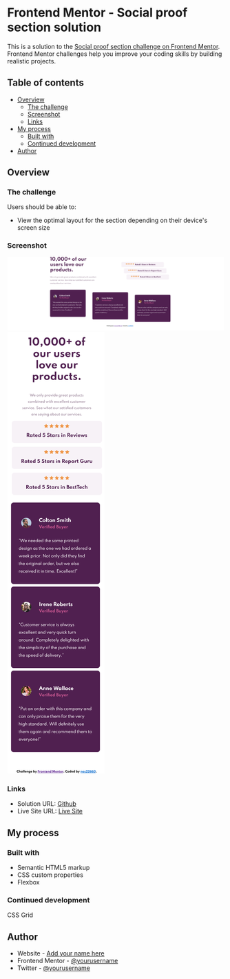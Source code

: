 # Frontend Mentor - Social proof section solution

This is a solution to the [Social proof section challenge on Frontend Mentor](https://www.frontendmentor.io/challenges/social-proof-section-6e0qTv_bA). Frontend Mentor challenges help you improve your coding skills by building realistic projects. 

## Table of contents

- [Overview](#overview)
  - [The challenge](#the-challenge)
  - [Screenshot](#screenshot)
  - [Links](#links)
- [My process](#my-process)
  - [Built with](#built-with)
  - [Continued development](#continued-development)
- [Author](#author)



## Overview

### The challenge

Users should be able to:

- View the optimal layout for the section depending on their device's screen size

### Screenshot

![Desktop Screenshot](./Screenshot.png)
![Mobile Screenshot](./Screenshot-mobile.png)

### Links

- Solution URL: [Github](./index.html)
- Live Site URL: [Live Site](https://your-live-site-url.com)

## My process

### Built with

- Semantic HTML5 markup
- CSS custom properties
- Flexbox


### Continued development

CSS Grid

## Author

- Website - [Add your name here](https://www.your-site.com)
- Frontend Mentor - [@yourusername](https://www.frontendmentor.io/profile/yourusername)
- Twitter - [@yourusername](https://www.twitter.com/yourusername)
